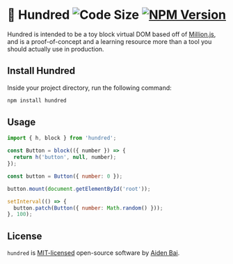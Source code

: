 # 💯 Hundred <img src="https://badgen.net/badgesize/brotli/https/unpkg.com/hundred?color=000000&labelColor=00000&label=bundle%20size" alt="Code Size" /> <a href="https://www.npmjs.com/package/hundred" target="_blank"><img src="https://img.shields.io/npm/v/hundred?style=flat&colorA=000000&colorB=000000" alt="NPM Version" /></a>

Hundred is intended to be a toy block virtual DOM based off of [Million.js](https://github.com/aidenybai/million), and is a proof-of-concept and a learning resource more than a tool you should actually use in production.

## Install Hundred

Inside your project directory, run the following command:

```sh
npm install hundred
```

## Usage

```js
import { h, block } from 'hundred';

const Button = block(({ number }) => {
  return h('button', null, number);
});

const button = Button({ number: 0 });

button.mount(document.getElementById('root'));

setInterval(() => {
  button.patch(Button({ number: Math.random() }));
}, 100);
```

## License

`hundred` is [MIT-licensed](LICENSE) open-source software by [Aiden Bai](https://github.com/aidenybai).
